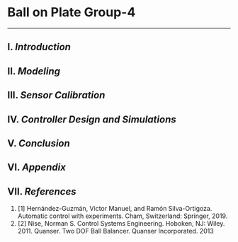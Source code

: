 # **Ball on Plate Group-4**
---
## **I.** *Introduction*
## **II.** *Modeling*
## **III.** *Sensor Calibration*
## **IV.** *Controller Design and Simulations*
## **V.** *Conclusion*
## **VI.** *Appendix*
## **VII.** *References*
1. [1] Hernández-Guzmán, Victor Manuel, and Ramón Silva-Ortigoza. Automatic control with
experiments. Cham, Switzerland: Springer, 2019.
2. [2] Nise, Norman S. Control Systems Engineering. Hoboken, NJ: Wiley. 2011.
Quanser. Two DOF Ball Balancer. Quanser Incorporated. 2013
